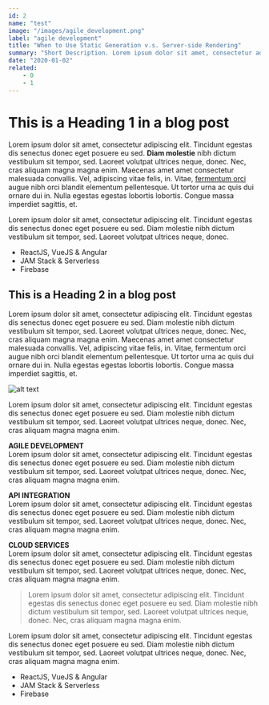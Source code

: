 ```yaml
---
id: 2
name: "test"
image: "/images/agile_development.png"
label: "agile development"
title: "When to Use Static Generation v.s. Server-side Rendering"
summary: "Short Description. Lorem ipsum dolor sit amet, consectetur adipiscing elit."
date: "2020-01-02"
related:
    - 0
    - 1
---
```


# This is a Heading 1 in a blog post

Lorem ipsum dolor sit amet, consectetur adipiscing elit. Tincidunt egestas dis senectus donec eget posuere eu sed. **Diam molestie** nibh dictum vestibulum sit tempor, sed. Laoreet volutpat ultrices neque, donec. Nec, cras aliquam magna magna enim. Maecenas amet amet consectetur malesuada convallis. Vel, adipiscing vitae felis, in. Vitae, [fermentum orci](https://www.example.com) augue nibh orci blandit elementum pellentesque. Ut tortor urna ac quis dui ornare dui in. Nulla egestas egestas lobortis lobortis. Congue massa imperdiet sagittis, et.

Lorem ipsum dolor sit amet, consectetur adipiscing elit. Tincidunt egestas dis senectus donec eget posuere eu sed. Diam molestie nibh dictum vestibulum sit tempor, sed. Laoreet volutpat ultrices neque, donec.

- ReactJS, VueJS & Angular
- JAM Stack & Serverless
- Firebase

## This is a Heading 2 in a blog post

Lorem ipsum dolor sit amet, consectetur adipiscing elit. Tincidunt egestas dis senectus donec eget posuere eu sed. Diam molestie nibh dictum vestibulum sit tempor, sed. Laoreet volutpat ultrices neque, donec. Nec, cras aliquam magna magna enim. Maecenas amet amet consectetur malesuada convallis. Vel, adipiscing vitae felis, in. Vitae, fermentum orci augue nibh orci blandit elementum pellentesque. Ut tortor urna ac quis dui ornare dui in. Nulla egestas egestas lobortis lobortis. Congue massa imperdiet sagittis, et.

![alt text](/images/security.png)

Lorem ipsum dolor sit amet, consectetur adipiscing elit. Tincidunt egestas dis senectus donec eget posuere eu sed. Diam molestie nibh dictum vestibulum sit tempor, sed. Laoreet volutpat ultrices neque, donec. Nec, cras aliquam magna magna enim. 

**AGILE DEVELOPMENT**\
Lorem ipsum dolor sit amet, consectetur adipiscing elit. Tincidunt egestas dis senectus donec eget posuere eu sed. Diam molestie nibh dictum vestibulum sit tempor, sed. Laoreet volutpat ultrices neque, donec. Nec, cras aliquam magna magna enim. 

**API INTEGRATION**\
Lorem ipsum dolor sit amet, consectetur adipiscing elit. Tincidunt egestas dis senectus donec eget posuere eu sed. Diam molestie nibh dictum vestibulum sit tempor, sed. Laoreet volutpat ultrices neque, donec. Nec, cras aliquam magna magna enim. 

**CLOUD SERVICES**\
Lorem ipsum dolor sit amet, consectetur adipiscing elit. Tincidunt egestas dis senectus donec eget posuere eu sed. Diam molestie nibh dictum vestibulum sit tempor, sed. Laoreet volutpat ultrices neque, donec. Nec, cras aliquam magna magna enim. 

> Lorem ipsum dolor sit amet, consectetur adipiscing elit. Tincidunt egestas dis senectus donec eget posuere eu sed. Diam molestie nibh dictum vestibulum sit tempor, sed. Laoreet volutpat ultrices neque, donec. Nec, cras aliquam magna magna enim. 

Lorem ipsum dolor sit amet, consectetur adipiscing elit. Tincidunt egestas dis senectus donec eget posuere eu sed. Diam molestie nibh dictum vestibulum sit tempor, sed. Laoreet volutpat ultrices neque, donec. Nec, cras aliquam magna magna enim. 

- ReactJS, VueJS & Angular
- JAM Stack & Serverless
- Firebase